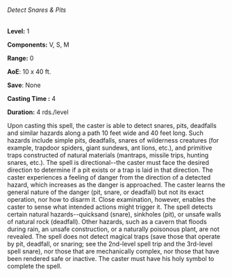 ###### Detect Snares & Pits

**Level:** 1

**Components:** V, S, M

**Range:** 0

**AoE**: 10 x 40 ft.

**Save**: None

**Casting Time :** 4

**Duration:** 4 rds./level

Upon casting this spell, the caster is able to detect snares, pits, deadfalls and similar hazards along a path 10 feet wide and 40 feet long. Such hazards include simple pits, deadfalls, snares of wilderness creatures (for example, trapdoor spiders, giant sundews, ant lions, etc.), and primitive traps constructed of natural materials (mantraps, missile trips, hunting snares, etc.). The spell is directional--the caster must face the desired direction to determine if a pit exists or a trap is laid in that direction. The caster experiences a feeling of danger from the direction of a detected hazard, which increases as the danger is approached. The caster learns the general nature of the danger (pit, snare, or deadfall) but not its exact operation, nor how to disarm it. Close examination, however, enables the caster to sense what intended actions might trigger it. The spell detects certain natural hazards--quicksand (snare), sinkholes (pit), or unsafe walls of natural rock (deadfall). Other hazards, such as a cavern that floods during rain, an unsafe construction, or a naturally poisonous plant, are not revealed. The spell does not detect magical traps (save those that operate by pit, deadfall, or snaring; see the 2nd-level spell trip and the 3rd-level spell snare), nor those that are mechanically complex, nor those that have been rendered safe or inactive. The caster must have his holy symbol to complete the spell.